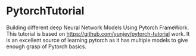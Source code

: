 # PytorchTutorial
Building different deep Neural Network Models Using Pytorch FrameWork.
This tutorial is based on https://github.com/yunjey/pytorch-tutorial work. It is an excellent source of learning pytorch as it has multiple models to give enough grasp of Pytorch basics.
